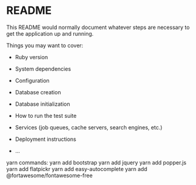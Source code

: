 # README

This README would normally document whatever steps are necessary to get the
application up and running.

Things you may want to cover:

* Ruby version

* System dependencies

* Configuration

* Database creation

* Database initialization

* How to run the test suite

* Services (job queues, cache servers, search engines, etc.)

* Deployment instructions

* ...

yarn commands:
yarn add bootstrap 
yarn add jquery
yarn add popper.js
yarn add flatpickr
yarn add easy-autocomplete
yarn add @fortawesome/fontawesome-free